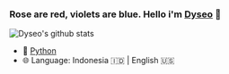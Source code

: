### Rose are red, violets are blue. Hello i'm [Dyseo](https://github.com/dyseo) 👋

![Dyseo's github stats](https://bad-apple-github-readme.vercel.app/api?show_bg=1&username=dyseo&count_private=true&show_icons=true&theme=bear)
- 🐍 [Python](https://www.python.org/)
- 🌐 Language: Indonesia :indonesia: | English :us:
